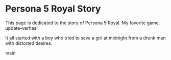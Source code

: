 # Persona 5 Royal Story
This page is dedicated to the story of Persona 5 Royal. My favorite game.
update-verhaal

It all started with a boy who tried to save a girl at midnight from a drunk man with distorted desires.

main

